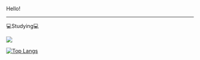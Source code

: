Hello!

<hr/>

💻Studying💻

<img src="https://img.shields.io/badge/HTML5-#E34F26?style=flat-square&logo=HTML%&logoColor=white"/>

[![Top Langs](https://github-readme-stats.vercel.app/api/top-langs/?username=y007in&layout=compact)](https://github.com/y007in/github-readme-stats)

